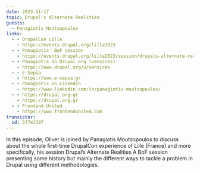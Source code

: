 ```yaml
---
date: 2023-11-17
topic: Drupal's Alternate Realities
guests:
  - Panagiotis Moutsopoulos
links:
  - - DrupalCon Lille
    - https://events.drupal.org/lille2023
  - - Panagiotis' BoF session
    - https://events.drupal.org/lille2023/session/drupals-alternate-realities
  - - Panagiotis on Drupal.org (vensires)
    - https://www.drupal.org/u/vensires
  - - E-Sepia
    - https://www.e-sepia.gr
  - - Panagiotis on LinkedIn
    - https://www.linkedin.com/in/panagiotis-moutsopoulos/
  - - https://drupal.org.gr
    - https://drupal.org.gr
  - - Frontend United
    - https://www.frontendunited.com
transistor:
  id: 5f7e3397
---
```


In this episode, Oliver is joined by Panagiotis Moutsopoulos to discuss about the whole first-time DrupalCon experience of Lille (France) and more specifically, his session Drupal’s Alternate Realities A BoF session presenting some history but mainly the different ways to tackle a problem in Drupal using different methodologies.
